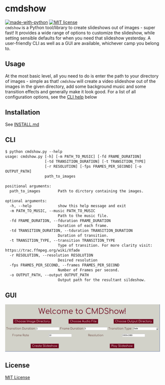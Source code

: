 # cmdshow
[![made-with-python](https://img.shields.io/badge/Made%20with-Python-1f425f.svg)](https://www.python.org/)
[![MIT license](https://img.shields.io/badge/License-MIT-blue.svg)](https://lbesson.mit-license.org/)  
`cmdshow` is a Python tool/library to create slideshows out of images - super fast! It provides a wide range of options to customize the slideshow, while setting sensible defaults for when you need that slideshow yesterday. A user-friendly CLI as well as a GUI are available, whichever camp you belong to. 
## Usage
At the most basic level, all you need to do is enter the path to your directory of images - simple as that! `cmdshow` will create a video slideshow out of the images in the given directory, add some background music and some transition effects and generally make it look good. For a list of all configuration options, see the [CLI help](#cli) below
## Installation
See [INSTALL.md](./INSTALL.md)
## CLI
```
$ python cmdshow.py --help
usage: cmdshow.py [-h] [-m PATH_TO_MUSIC] [-fd FRAME_DURATION]
                  [-td TRANSITION_DURATION] [-t TRANSITION_TYPE]
                  [-r RESOLUTION] [-fps FRAMES_PER_SECOND] [-o OUTPUT_PATH]
                  path_to_images

positional arguments:
  path_to_images        Path to dirctory containing the images.

optional arguments:
  -h, --help            show this help message and exit
  -m PATH_TO_MUSIC, --music PATH_TO_MUSIC
                        Path to the music file.
  -fd FRAME_DURATION, --fduration FRAME_DURATION
                        Duration of each frame.
  -td TRANSITION_DURATION, --tduration TRANSITION_DURATION
                        Duration of transition.
  -t TRANSITION_TYPE, --transition TRANSITION_TYPE
                        Type of transition. For more clarity visit: https://trac.ffmpeg.org/wiki/Xfade
  -r RESOLUTION, --resolution RESOLUTION
                        Desired resolution
  -fps FRAMES_PER_SECOND, --frames FRAMES_PER_SECOND
                        Number of Frames per second.
  -o OUTPUT_PATH, --output OUTPUT_PATH
                        Output path for the resultant sildeshow.
```
## GUI
![Screenshot of GUI](./GUI.png)
## License
[MIT License](./LICENSE)
